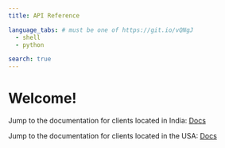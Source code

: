 ```yaml
---
title: API Reference

language_tabs: # must be one of https://git.io/vQNgJ
  - shell
  - python

search: true
---
```


# Welcome!

Jump to the documentation for clients located in India: [Docs](/v1/in.html)

Jump to the documentation for clients located in the USA: [Docs](/v1/us.html)
